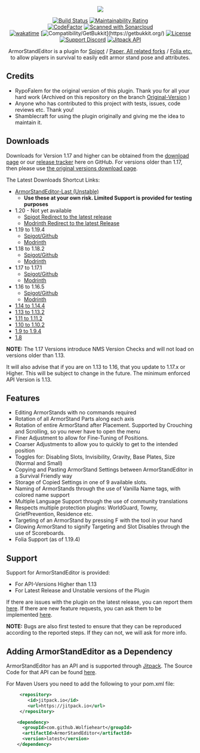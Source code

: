 <div align="center">

<img src="https://github.com/Wolfieheart/ArmorStandEditor/blob/master/ArmorStandEditorHeader.png" />

[![Build Status](https://github.com/Wolfst0rm/ArmorStandEditor/actions/workflows/maven-publish.yml/badge.svg?style=flat)](https://github.com/Wolfst0rm/ArmorStandEditor/actions/workflows/maven-publish.yml)
[![Maintainability Rating](https://sonarcloud.io/api/project_badges/measure?project=wolfieheart_ArmorStandEditor&metric=sqale_rating&style=flat)](https://sonarcloud.io/summary/new_code?id=wolfieheart_ArmorStandEditor)  
[![CodeFactor](https://www.codefactor.io/repository/github/wolfieheart/armorstandeditor/badge?style=flat)](https://www.codefactor.io/repository/github/wolfieheart/armorstandeditor)
[![Scanned with Sonarcloud](https://img.shields.io/badge/Scanned%20With-Sonarcloud-orange?style=flat&logo=sonarcloud)](https://sonarcloud.io/summary/new_code?id=Wolfst0rm_ArmorStandEditor)  
[![wakatime](https://wakatime.com/badge/github/Wolfst0rm/ArmorStandEditor.svg?style=flat)](https://wakatime.com/badge/github/Wolfst0rm/ArmorStandEditor)
[![Compatibility/GetBukkit](https://img.shields.io/badge/Compatability-Paper%2C%20Spigot%2C%20Bukkit%20etc.%20(GetBukkit.org)-yellowgreen?style=flat)](https://getbukkit.org/)
[![License](https://img.shields.io/badge/Licence-GNU%20Public%20V3%20-red?style=flat)](https://github.com/Wolfst0rm/ArmorStandEditor/LICENSE.md)
[![Support Discord](https://dcbadge.vercel.app/api/server/3BbJKWpTCj?style=flat)](https://discord.gg/3BbJKWpTCj)
[![Jitpack API](https://jitpack.io/v/Wolfieheart/ArmorStandEditor.svg)](https://jitpack.io/#Wolfieheart/ArmorStandEditor)


ArmorStandEditor is a plugin for [Spigot](https://www.spigotmc.org/resources/armorstandeditor-reborn.94503/) / [Paper, All related forks](https://papermc.io/downloads/paper) / [Folia etc.](https://github.com/PaperMC/Folia)  to allow players in survival to easily edit armor stand pose and attributes.

</div>

## Credits

* RypoFalem for the original version of this plugin. Thank you for all your hard work (Archived on this repository on the branch [Original-Version](https://github.com/Wolfst0rm/ArmorStandEditor/tree/Original-Version) )
* Anyone who has contributed to this project with tests, issues, code reviews etc. Thank you!
* Shamblecraft for using the plugin originally and giving me the idea to maintain it.

## Downloads
Downloads for Version 1.17 and higher can be obtained from the [download page](https://www.spigotmc.org/resources/armorstandeditor-reborn.94503/) or our [release tracker](https://github.com/Wolfst0rm/ArmorStandEditor/releases) here on GitHub.
For versions older than 1.17, then please use [the original versions download page](https://www.spigotmc.org/resources/armor-stand-editor-dead.7688/).

The Latest Downloads Shortcut Links:
* [ArmorStandEditor-Last (Unstable)](https://github.com/Wolfst0rm/ArmorStandEditor/actions) 
  - **Use these at your own risk. Limited Support is provided for testing purposes**
* 1.20 - Not yet available
   * [Spigot Redirect to the latest release](https://www.spigotmc.org/resources/armorstandeditor-reborn.94503/) 
   * [Modrinth Redirect to the latest Release](https://modrinth.com/plugin/armorstandeditor-reborn)
* 1.19 to 1.19.4 
   * [Spigot/Github](https://github.com/Wolfieheart/ArmorStandEditor/releases/tag/1.19.4-41)  
   * [Modrinth](https://modrinth.com/plugin/armorstandeditor-reborn/version/1.19.4-41)
* 1.18 to 1.18.2
   * [Spigot/Github](https://github.com/Wolfieheart/ArmorStandEditor/releases/tag/1.18.2-34.2)
   * [Modrinth](https://modrinth.com/plugin/armorstandeditor-reborn/version/1.18.2-34.2)
* 1.17 to 1.17.1
    * [Spigot/Github](https://github.com/Wolfst0rm/ArmorStandEditor/releases/tag/1.17.1-30)
    * [Modrinth](https://modrinth.com/plugin/armorstandeditor-reborn/version/1.17-30)
* 1.16 to 1.16.5
    * [Spigot/Github](https://www.spigotmc.org/resources/armor-stand-editor-dead.7688/download?version=342891)
    * [Modrinth](https://modrinth.com/plugin/armorstandeditor-reborn/version/1.16-25)
* [1.14 to 1.14.4](https://www.spigotmc.org/resources/armor-stand-editor-dead.7688/download?version=299267)
* [1.13 to 1.13.2](https://www.spigotmc.org/resources/armor-stand-editor-dead.7688/download?version=235185)
* [1.11 to 1.11.2](https://www.spigotmc.org/resources/armor-stand-editor-dead.7688/download?version=152723)
* [1.10 to 1.10.2](https://www.spigotmc.org/resources/armor-stand-editor-dead.7688/download?version=124213)
* [1.9 to 1.9.4](https://www.spigotmc.org/resources/armor-stand-editor-dead.7688/download?version=92457)
* [1.8](https://www.spigotmc.org/resources/armor-stand-editor-dead.7688/download?version=29676)

**NOTE:** The 1.17 Versions introduce NMS Version Checks and will not load on versions older than 1.13.

It will also advise that if you are on 1.13 to 1.16, that you update to 1.17.x or Higher. This will be
subject to change in the future. The minimum enforced API Version is 1.13.

## Features
* Editing ArmorStands with no commands required
* Rotation of all ArmorStand Parts along each axis
* Rotation of entire ArmorStand after Placement. Supported by Crouching and Scrolling, so you never have to open the menu
* Finer Adjustment to allow for Fine-Tuning of Positions.
* Coarser Adjustments to allow you to quickly to get to the intended position
* Toggles for: Disabling Slots, Invisibility, Gravity, Base Plates, Size (Normal and Small)
* Copying and Pasting ArmorStand Settings between ArmorStandEditor in a Survival Friendly way
* Storage of Copied Settings in one of 9 available slots.
* Naming of ArmorStands through the use of Vanilla Name tags, with colored name support
* Multiple Language Support through the use of community translations
* Respects multiple protection plugins: WorldGuard, Towny, GriefPrevention, Residence etc.
* Targeting of an ArmorStand by pressing F with the tool in your hand
* Glowing ArmorStand to signify Targeting and Slot Disables through the use of Scoreboards.
* Folia Support (as of 1.19.4)

## Support
Support for ArmorStandEditor is provided:
* For API-Versions Higher than 1.13
* For Latest Release and Unstable versions of the Plugin

If there are issues with the plugin on the latest release, you can report them [here](https://github.com/Wolfst0rm/ArmorStandEditor/issues/new?assignees=&labels=P1%3A+To+Be+Tested&template=behaviour-bug.yml).
If there are new feature requests, you can ask them to be implemented [here](https://github.com/Wolfst0rm/ArmorStandEditor/issues/new?assignees=&labels=&template=feature-request.yml).

**NOTE:** Bugs are also first tested to ensure that they can be reproduced according to the reported steps. If they can not, we will ask for more info.

## Adding ArmorStandEditor as a Dependency
ArmorStandEditor has an API and is supported through [Jitpack](https://jitpack.io/#Wolfieheart/ArmorStandEditor). The Source Code for that API can be found [here](https://github.com/Wolfieheart/ArmorStandEditor/src/main/java/io/github/rypofalem/armorstandeditor/api).

For Maven Users you need to add the following to your pom.xml file:
```XML
     <repository>
        <id>jitpack.io</id>
        <url>https://jitpack.io</url>
     </repository>
```
```XML
    <dependency>
      <groupId>com.github.Wolfieheart</groupId>
      <artifactId>ArmorStandEditor</artifactId>
      <version>latest</version>
    </dependency>
```



